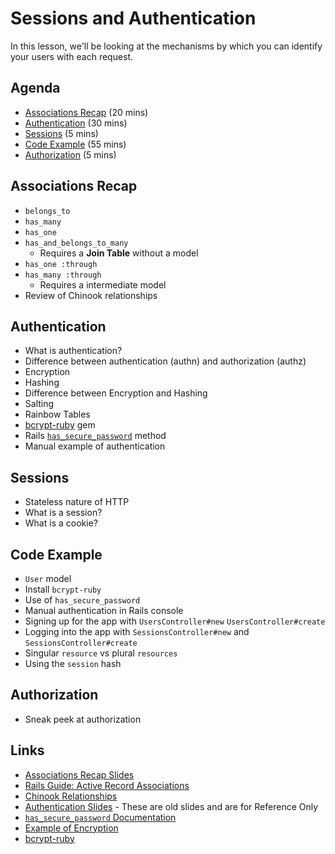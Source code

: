 # Sessions and Authentication

In this lesson, we'll be looking at the mechanisms by which you can identify your users with each request.

## Agenda

* [Associations Recap](#associations-recap) (20 mins)
* [Authentication](#authentication) (30 mins)
* [Sessions](#sessions) (5 mins)
* [Code Example](#code-example) (55 mins)
* [Authorization](#authorization) (5 mins)

## Associations Recap

* `belongs_to`
* `has_many`
* `has_one`
* `has_and_belongs_to_many`
  * Requires a **Join Table** without a model
* `has_one :through`
* `has_many :through`
  * Requires a intermediate model
* Review of Chinook relationships

## Authentication

* What is authentication?
* Difference between authentication (authn) and authorization (authz)
* Encryption
* Hashing
* Difference between Encryption and Hashing
* Salting
* Rainbow Tables
* [bcrypt-ruby](https://github.com/codahale/bcrypt-ruby) gem
* Rails [`has_secure_password`](http://api.rubyonrails.org/classes/ActiveModel/SecurePassword/ClassMethods.html) method
* Manual example of authentication

## Sessions

* Stateless nature of HTTP
* What is a session?
* What is a cookie?

## Code Example

* `User` model
* Install `bcrypt-ruby`
* Use of `has_secure_password`
* Manual authentication in Rails console
* Signing up for the app with `UsersController#new` `UsersController#create`
* Logging into the app with `SessionsController#new` and `SessionsController#create`
* Singular `resource` vs plural `resources`
* Using the `session` hash

## Authorization

* Sneak peek at authorization

## Links

* [Associations Recap Slides](http://bitmakerlabs.s3.amazonaws.com/slides/cohort9/Associations%20recap.pdf)
* [Rails Guide: Active Record Associations](http://guides.rubyonrails.org/association_basics.html)
* [Chinook Relationships](http://bitmakerlabs.s3.amazonaws.com/slides/cohort9/chinook.pdf)
* [Authentication Slides](http://bitmakerlabs.s3.amazonaws.com/slides/cohort9/Authentication.pdf) - These are old slides and are for Reference Only
* [`has_secure_password` Documentation](http://api.rubyonrails.org/classes/ActiveModel/SecurePassword/ClassMethods.html)
* [Example of Encryption](https://www.education.com/files/438801_438900/438850/invent-a-secret-code-350x440.jpg)
* [bcrypt-ruby](https://github.com/codahale/bcrypt-ruby)
